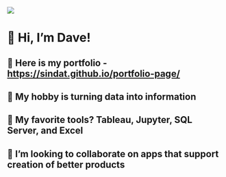 ![](https://komarev.com/ghpvc/?username=sindat&color=brightgreen)
# 👋 Hi, I’m Dave!
## 🎪 Here is my portfolio - https://sindat.github.io/portfolio-page/
## 🎷 My hobby is turning data into information
## 🔮 My favorite tools? Tableau, Jupyter, SQL Server, and Excel
## 💞️ I’m looking to collaborate on apps that support creation of better products

<!---
sindat/sindat is a ✨ special ✨ repository because its `README.md` (this file) appears on your GitHub profile.
You can click the Preview link to take a look at your changes.
--->
